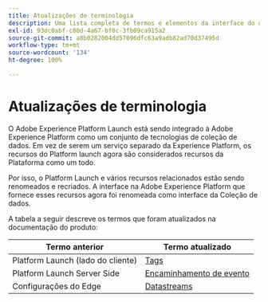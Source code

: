 ```yaml
---
title: Atualizações de terminologia
description: Uma lista completa de termos e elementos da interface do usuário afetados pela reformulação da marca do Adobe Experience Platform Launch.
exl-id: 93dc0abf-c80d-4a67-bf0c-3fb09ca915a2
source-git-commit: a8b0282004dd57096dfc63a9adb82ad70d37495d
workflow-type: tm+mt
source-wordcount: '134'
ht-degree: 100%

---
```


# Atualizações de terminologia

O Adobe Experience Platform Launch está sendo integrado à Adobe Experience Platform como um conjunto de tecnologias de coleção de dados. Em vez de serem um serviço separado da Experience Platform, os recursos do Platform launch agora são considerados recursos da Plataforma como um todo.

Por isso, o Platform Launch e vários recursos relacionados estão sendo renomeados e recriados. A interface na Adobe Experience Platform que fornece esses recursos agora foi renomeada como interface da Coleção de dados.

A tabela a seguir descreve os termos que foram atualizados na documentação do produto:

| Termo anterior | Termo atualizado |
|---|---|
| Platform Launch (lado do cliente) | [Tags](./home.md) |
| Platform Launch Server Side | [Encaminhamento de evento](./ui/event-forwarding/overview.md) |
| Configurações do Edge | [Datastreams](https://experienceleague.adobe.com/docs/experience-platform/edge/fundamentals/datastreams.html?lang=pt-BR) |
